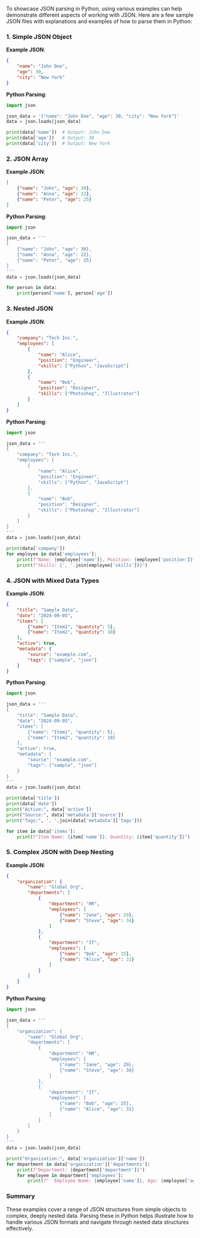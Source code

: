 To showcase JSON parsing in Python, using various examples can help demonstrate different aspects of working with JSON. Here are a few sample JSON files with explanations and examples of how to parse them in Python:

### **1. Simple JSON Object**

**Example JSON**:
```json
{
    "name": "John Doe",
    "age": 30,
    "city": "New York"
}
```

**Python Parsing**:
```python
import json

json_data = '{"name": "John Doe", "age": 30, "city": "New York"}'
data = json.loads(json_data)

print(data['name'])  # Output: John Doe
print(data['age'])   # Output: 30
print(data['city'])  # Output: New York
```

### **2. JSON Array**

**Example JSON**:
```json
[
    {"name": "John", "age": 30},
    {"name": "Anna", "age": 22},
    {"name": "Peter", "age": 25}
]
```

**Python Parsing**:
```python
import json

json_data = '''
[
    {"name": "John", "age": 30},
    {"name": "Anna", "age": 22},
    {"name": "Peter", "age": 25}
]
'''
data = json.loads(json_data)

for person in data:
    print(person['name'], person['age'])
```

### **3. Nested JSON**

**Example JSON**:
```json
{
    "company": "Tech Inc.",
    "employees": [
        {
            "name": "Alice",
            "position": "Engineer",
            "skills": ["Python", "JavaScript"]
        },
        {
            "name": "Bob",
            "position": "Designer",
            "skills": ["Photoshop", "Illustrator"]
        }
    ]
}
```

**Python Parsing**:
```python
import json

json_data = '''
{
    "company": "Tech Inc.",
    "employees": [
        {
            "name": "Alice",
            "position": "Engineer",
            "skills": ["Python", "JavaScript"]
        },
        {
            "name": "Bob",
            "position": "Designer",
            "skills": ["Photoshop", "Illustrator"]
        }
    ]
}
'''
data = json.loads(json_data)

print(data['company'])
for employee in data['employees']:
    print(f"Name: {employee['name']}, Position: {employee['position']}")
    print(f"Skills: {', '.join(employee['skills'])}")
```

### **4. JSON with Mixed Data Types**

**Example JSON**:
```json
{
    "title": "Sample Data",
    "date": "2024-09-05",
    "items": [
        {"name": "Item1", "quantity": 5},
        {"name": "Item2", "quantity": 10}
    ],
    "active": true,
    "metadata": {
        "source": "example.com",
        "tags": ["sample", "json"]
    }
}
```

**Python Parsing**:
```python
import json

json_data = '''
{
    "title": "Sample Data",
    "date": "2024-09-05",
    "items": [
        {"name": "Item1", "quantity": 5},
        {"name": "Item2", "quantity": 10}
    ],
    "active": true,
    "metadata": {
        "source": "example.com",
        "tags": ["sample", "json"]
    }
}
'''
data = json.loads(json_data)

print(data['title'])
print(data['date'])
print("Active:", data['active'])
print("Source:", data['metadata']['source'])
print("Tags:", ', '.join(data['metadata']['tags']))

for item in data['items']:
    print(f"Item Name: {item['name']}, Quantity: {item['quantity']}")
```

### **5. Complex JSON with Deep Nesting**

**Example JSON**:
```json
{
    "organization": {
        "name": "Global Org",
        "departments": [
            {
                "department": "HR",
                "employees": [
                    {"name": "Jane", "age": 29},
                    {"name": "Steve", "age": 34}
                ]
            },
            {
                "department": "IT",
                "employees": [
                    {"name": "Bob", "age": 25},
                    {"name": "Alice", "age": 31}
                ]
            }
        ]
    }
}
```

**Python Parsing**:
```python
import json

json_data = '''
{
    "organization": {
        "name": "Global Org",
        "departments": [
            {
                "department": "HR",
                "employees": [
                    {"name": "Jane", "age": 29},
                    {"name": "Steve", "age": 34}
                ]
            },
            {
                "department": "IT",
                "employees": [
                    {"name": "Bob", "age": 25},
                    {"name": "Alice", "age": 31}
                ]
            }
        ]
    }
}
'''
data = json.loads(json_data)

print("Organization:", data['organization']['name'])
for department in data['organization']['departments']:
    print(f"Department: {department['department']}")
    for employee in department['employees']:
        print(f"  Employee Name: {employee['name']}, Age: {employee['age']}")
```

### **Summary**

These examples cover a range of JSON structures from simple objects to complex, deeply nested data. Parsing these in Python helps illustrate how to handle various JSON formats and navigate through nested data structures effectively.
